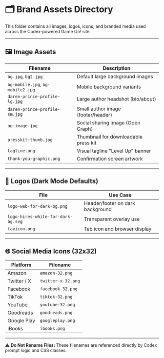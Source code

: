 
# 🗂 Brand Assets Directory

This folder contains all images, logos, icons, and branded media used across the Codex-powered Game On! site.

---

## 🖼 Image Assets

| Filename                        | Description                            |
|---------------------------------|----------------------------------------|
| `bg.jpg`, `bg2.jpg`             | Default large background images        |
| `bg-mobile.jpg`, `bg-mobile2.jpg` | Mobile background variants             |
| `daren-prince-profile-lg.jpg`  | Large author headshot (bio/about)      |
| `daren-prince-profile-sm.jpg`  | Small author image (footer/header)     |
| `og-image.jpg`                 | Social sharing image (Open Graph)      |
| `presskit-thumb.jpg`           | Thumbnail for downloadable press kit   |
| `tagline.png`                  | Visual tagline "Level Up" banner       |
| `thank-you-graphic.png`        | Confirmation screen artwork            |

---

## 🔳 Logos (Dark Mode Defaults)

| File                             | Use Case                                |
|----------------------------------|------------------------------------------|
| `logo-web-for-dark-bg.png`      | Header/footer on dark background         |
| `logo-hires-white-for-dark-bg.svg` | Transparent overlay use                |
| `favicon.png`                   | Tab icon and browser display             |

---

## 🌐 Social Media Icons (32x32)

| Platform     | Filename               |
|--------------|------------------------|
| Amazon       | `amazon-32.png`        |
| Twitter / X  | `twitter-x-32.png`     |
| Facebook     | `facebook-32.png`      |
| TikTok       | `tiktok-32.png`        |
| YouTube      | `youtube-32.png`       |
| Goodreads    | `goodreads.png`        |
| Google Play  | `googleplay.png`       |
| iBooks       | `ibooks.png`           |

---

⚠️ **Do Not Rename Files:** These filenames are referenced directly by Codex prompt logic and CSS classes.

